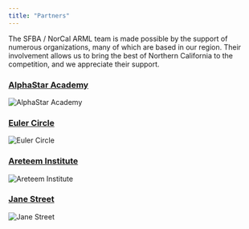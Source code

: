 ```yaml
---
title: "Partners"
---
```


The SFBA / NorCal ARML team is made possible by the support of numerous organizations, many of which are based in our region. 
Their involvement allows us to bring the best of Northern California to the competition, and we appreciate their support.

<div class="grid grid-cols-2 pb-5">
<div class="p-2">

### [AlphaStar Academy](https://alphastar.academy/)
![AlphaStar Academy](/assets/logo-alphastar.png)
</div>

<div class="p-2">

### [Euler Circle](https://eulercircle.com/)
![Euler Circle](/assets/logo-eulercircle.png)
</div>

<div class="p-2">

### [Areteem Institute](https://areteem.org/)
![Areteem Institute](/assets/logo-areteem.png)
</div>

<div class="p-2">

### [Jane Street](https://janestreet.com/)
![Jane Street](/assets/logo-janestreet.png)
</div>

</div>